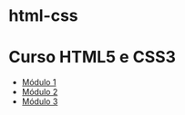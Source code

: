 # html-css
<html lang="pt-BR">
<body>
  <h1>Curso HTML5 e CSS3</h1>
  <ul>
    <li><a href="modulo01/aulas/ex001/index.html">Módulo 1</a></li>
    <li><a href="modulo02/index.html">Módulo 2</a></li>
    <li><a href="modulo03/index.html">Módulo 3</a></li>
  </ul>
</body>
</html>

